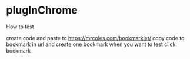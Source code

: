 # plugInChrome

How to test

create code and paste to https://mrcoles.com/bookmarklet/
copy code to bookmark in url and create one bookmark
when you want to test
click bookmark
